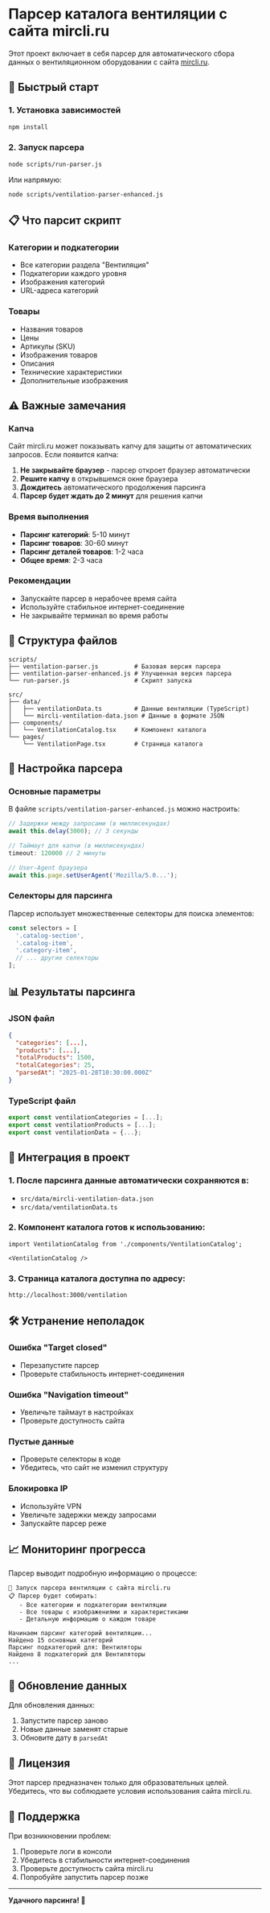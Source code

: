 # Парсер каталога вентиляции с сайта mircli.ru

Этот проект включает в себя парсер для автоматического сбора данных о вентиляционном оборудовании с сайта [mircli.ru](https://mircli.ru/).

## 🚀 Быстрый старт

### 1. Установка зависимостей

```bash
npm install
```

### 2. Запуск парсера

```bash
node scripts/run-parser.js
```

Или напрямую:

```bash
node scripts/ventilation-parser-enhanced.js
```

## 📋 Что парсит скрипт

### Категории и подкатегории
- Все категории раздела "Вентиляция"
- Подкатегории каждого уровня
- Изображения категорий
- URL-адреса категорий

### Товары
- Названия товаров
- Цены
- Артикулы (SKU)
- Изображения товаров
- Описания
- Технические характеристики
- Дополнительные изображения

## ⚠️ Важные замечания

### Капча
Сайт mircli.ru может показывать капчу для защиты от автоматических запросов. Если появится капча:

1. **Не закрывайте браузер** - парсер откроет браузер автоматически
2. **Решите капчу** в открывшемся окне браузера
3. **Дождитесь** автоматического продолжения парсинга
4. **Парсер будет ждать до 2 минут** для решения капчи

### Время выполнения
- **Парсинг категорий**: 5-10 минут
- **Парсинг товаров**: 30-60 минут
- **Парсинг деталей товаров**: 1-2 часа
- **Общее время**: 2-3 часа

### Рекомендации
- Запускайте парсер в нерабочее время сайта
- Используйте стабильное интернет-соединение
- Не закрывайте терминал во время работы

## 📁 Структура файлов

```
scripts/
├── ventilation-parser.js          # Базовая версия парсера
├── ventilation-parser-enhanced.js # Улучшенная версия парсера
└── run-parser.js                  # Скрипт запуска

src/
├── data/
│   ├── ventilationData.ts         # Данные вентиляции (TypeScript)
│   └── mircli-ventilation-data.json # Данные в формате JSON
├── components/
│   └── VentilationCatalog.tsx     # Компонент каталога
└── pages/
    └── VentilationPage.tsx        # Страница каталога
```

## 🔧 Настройка парсера

### Основные параметры

В файле `scripts/ventilation-parser-enhanced.js` можно настроить:

```javascript
// Задержки между запросами (в миллисекундах)
await this.delay(3000); // 3 секунды

// Таймаут для капчи (в миллисекундах)
timeout: 120000 // 2 минуты

// User-Agent браузера
await this.page.setUserAgent('Mozilla/5.0...');
```

### Селекторы для парсинга

Парсер использует множественные селекторы для поиска элементов:

```javascript
const selectors = [
  '.catalog-section',
  '.catalog-item', 
  '.category-item',
  // ... другие селекторы
];
```

## 📊 Результаты парсинга

### JSON файл
```json
{
  "categories": [...],
  "products": [...],
  "totalProducts": 1500,
  "totalCategories": 25,
  "parsedAt": "2025-01-28T10:30:00.000Z"
}
```

### TypeScript файл
```typescript
export const ventilationCategories = [...];
export const ventilationProducts = [...];
export const ventilationData = {...};
```

## 🎯 Интеграция в проект

### 1. После парсинга данные автоматически сохраняются в:
- `src/data/mircli-ventilation-data.json`
- `src/data/ventilationData.ts`

### 2. Компонент каталога готов к использованию:
```tsx
import VentilationCatalog from './components/VentilationCatalog';

<VentilationCatalog />
```

### 3. Страница каталога доступна по адресу:
```
http://localhost:3000/ventilation
```

## 🛠️ Устранение неполадок

### Ошибка "Target closed"
- Перезапустите парсер
- Проверьте стабильность интернет-соединения

### Ошибка "Navigation timeout"
- Увеличьте таймаут в настройках
- Проверьте доступность сайта

### Пустые данные
- Проверьте селекторы в коде
- Убедитесь, что сайт не изменил структуру

### Блокировка IP
- Используйте VPN
- Увеличьте задержки между запросами
- Запускайте парсер реже

## 📈 Мониторинг прогресса

Парсер выводит подробную информацию о процессе:

```
🚀 Запуск парсера вентиляции с сайта mircli.ru
📋 Парсер будет собирать:
   - Все категории и подкатегории вентиляции
   - Все товары с изображениями и характеристиками
   - Детальную информацию о каждом товаре

Начинаем парсинг категорий вентиляции...
Найдено 15 основных категорий
Парсинг подкатегорий для: Вентиляторы
Найдено 8 подкатегорий для Вентиляторы
...
```

## 🔄 Обновление данных

Для обновления данных:

1. Запустите парсер заново
2. Новые данные заменят старые
3. Обновите дату в `parsedAt`

## 📝 Лицензия

Этот парсер предназначен только для образовательных целей. Убедитесь, что вы соблюдаете условия использования сайта mircli.ru.

## 🤝 Поддержка

При возникновении проблем:

1. Проверьте логи в консоли
2. Убедитесь в стабильности интернет-соединения
3. Проверьте доступность сайта mircli.ru
4. Попробуйте запустить парсер позже

---

**Удачного парсинга! 🎉** 